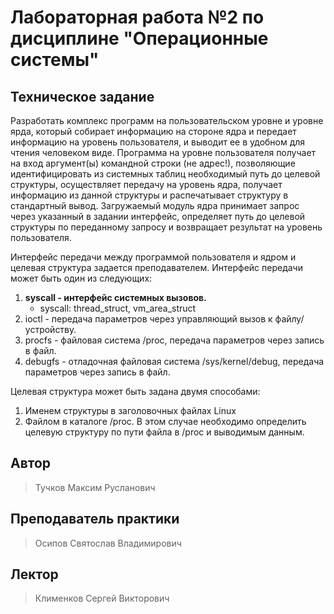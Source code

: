 # Лабораторная работа №2 по дисциплине "Операционные системы"

## Техническое задание

Разработать комплекс программ на пользовательском уровне и уровне ярда, который собирает информацию на стороне ядра и передает информацию на уровень пользователя, и выводит ее в удобном для чтения человеком виде. Программа на уровне пользователя получает на вход аргумент(ы) командной строки (не адрес!), позволяющие идентифицировать из системных таблиц необходимый путь до целевой структуры, осуществляет передачу на уровень ядра, получает информацию из данной структуры и распечатывает структуру в стандартный вывод. Загружаемый модуль ядра принимает запрос через указанный в задании интерфейс, определяет путь до целевой структуры по переданному запросу и возвращает результат на уровень пользователя.

Интерфейс передачи между программой пользователя и ядром и целевая структура задается преподавателем. Интерфейс передачи может быть один из следующих:

1. **syscall - интерфейс системных вызовов.**
    - syscall: thread_struct, vm_area_struct
1. ioctl - передача параметров через управляющий вызов к файлу/устройству.
1. procfs - файловая система /proc, передача параметров через запись в файл.
1. debugfs - отладочная файловая система /sys/kernel/debug, передача параметров через запись в файл.

Целевая структура может быть задана двумя способами:

1. Именем структуры в заголовочных файлах Linux
1. Файлом в каталоге /proc. В этом случае необходимо определить целевую структуру по пути файла в /proc и выводимым данным.

## Автор

> Тучков Максим Русланович

## Преподаватель практики

> Осипов Святослав Владимирович

## Лектор

> Клименков Сергей Викторович
